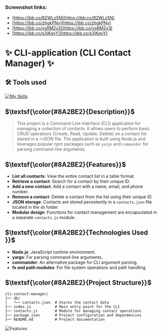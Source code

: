 ### Screenshot links:
- [https://ibb.co/82WLz5N](https://ibb.co/82WLz5N)
- [https://ibb.co/zhgkPNy](https://ibb.co/zhgkPNy)
- [https://ibb.co/vsRM2y3](https://ibb.co/vsRM2y3)
- [https://ibb.co/s3jKqvY](https://ibb.co/s3jKqvY)


# ✨ CLI-application (CLI Contact Manager) ✨

## 🛠 Tools used

[![My Skills](https://skillicons.dev/icons?i=js,react,npm,vscode)](https://skillicons.dev)

## $\textsf{\color{#8A2BE2}{Description}}$
>This project is a Command-Line Interface (CLI) application for managing a collection of contacts. It allows users to perform basic CRUD operations (Create, Read, Update, Delete) on a contact list stored in a >JSON file. The application is built using Node.js and leverages popular npm packages such as `yargs` and `commander` for parsing command-line arguments.
>

## $\textsf{\color{#8A2BE2}{Features}}$ 

- **List all contacts**: View the entire contact list in a table format.
- **Retrieve a contact**: Search for a contact by their unique ID.
- **Add a new contact**: Add a contact with a name, email, and phone number.
- **Remove a contact**: Delete a contact from the list using their unique ID.
- **JSON storage**: Contacts are stored persistently in a `contacts.json` file located in the `db` folder.
- **Modular design**: Functions for contact management are encapsulated in a separate `contacts.js` module.

## $\textsf{\color{#8A2BE2}{Technologies Used }}$ 

- **Node.js**: JavaScript runtime environment.
- **yargs**: For parsing command-line arguments.
- **commander**: An alternative package for CLI argument parsing.
- **fs and path modules**: For file system operations and path handling.

## $\textsf{\color{#8A2BE2}{Project Structure}}$ 

```plaintext
cli-contact-manager/
├── db/
│   └── contacts.json  # Stores the contact data
├── index.js           # Main entry point for the CLI
├── contacts.js        # Module for managing contact operations
├── package.json       # Project configuration and dependencies
├── README.md          # Project documentation
```
![Features](https://img.shields.io/badge/Features-purple?style=for-the-badge)
